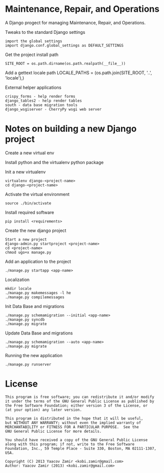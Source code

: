 Maintenance, Repair, and Operations
===================================

A Django progect for managing Maintenance, Repair, and Operations.

Tweaks to the standard Django settings

    import the global settings
    import django.conf.global_settings as DEFAULT_SETTINGS

Get the project install path

    SITE_ROOT = os.path.dirname(os.path.realpath(__file__))

Add a gettext locale path
    LOCALE_PATHS = (os.path.join(SITE_ROOT, '..', 'locale'),)

External helper applications

    crispy_forms - help render forms
    django_tables2 - help render tables
    south - data base migration tools
    django_wsgiserver - CherryPy wsgi web server

Notes on building a new Django project
======================================

Create a new virtual env

Install python and the virtualenv python package

Init a new virtualenv 

    virtualenv django-<project-name>
    cd django-<project-name>

Activate the virtual environment

    source ./bin/activate

Install required software

    pip install <requirements>

Create the new django project

    Start a new project
    django-admin.py startproject <project-name>
    cd <project-name>
    chmod ugo+x manage.py

Add an application to the project

    ./manage.py startapp <app-name>

Localization

    mkdir locale
    ./manage.py makemessages -l he
    ./manage.py compilemessages

Init Data Base and migrations

    ./manage.py schemamigration --initial <app-name>
    ./manage.py syncdb
    ./manage.py migrate

Update Data Base and migrations

    ./manage.py schemamigration --auto <app-name>
    ./manage.py migrate

Running the new application

    ./manage.py runserver

License
=======

    This program is free software; you can redistribute it and/or modify
    it under the terms of the GNU General Public License as published by
    the Free Software Foundation; either version 3 of the License, or
    (at your option) any later version.

    This program is distributed in the hope that it will be useful,
    but WITHOUT ANY WARRANTY; without even the implied warranty of
    MERCHANTABILITY or FITNESS FOR A PARTICULAR PURPOSE.  See the
    GNU General Public License for more details.

    You should have received a copy of the GNU General Public License
    along with this program; if not, write to the Free Software
    Foundation, Inc., 59 Temple Place - Suite 330, Boston, MA 02111-1307, USA.

    Copyright (C) 2013 Yaacov Zamir <kobi.zamir@gmail.com>
    Author: Yaacov Zamir (2013) <kobi.zamir@gmail.com>
